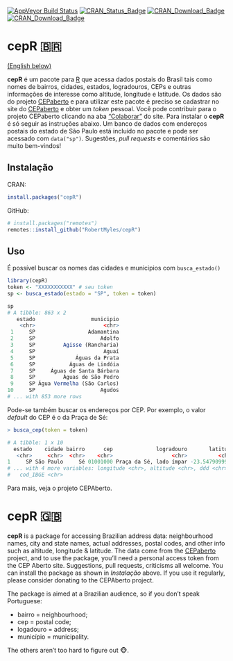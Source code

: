 
<!-- README.md is generated from README.Rmd. Please edit that file -->

[![AppVeyor Build
Status](https://ci.appveyor.com/api/projects/status/github/RobertMyles/cepR?branch=master&svg=true)](https://ci.appveyor.com/project/RobertMyles/cepR)
[![CRAN\_Status\_Badge](http://www.r-pkg.org/badges/version/cepR)](https://cran.r-project.org/package=cepR)
[![CRAN\_Download\_Badge](http://cranlogs.r-pkg.org/badges/cepR)](https://CRAN.R-project.org/package=cepR)
[![CRAN\_Download\_Badge](http://cranlogs.r-pkg.org/badges/grand-total/cepR)](https://CRAN.R-project.org/package=cepR)

# cepR 🇧🇷

<a href=#uk>(English below)</a>

**cepR** é um pacote para [R](https://www.r-project.org/) que acessa
dados postais do Brasil tais como nomes de bairros, cidades, estados,
logradouros, CEPs e outras informações de interesse como altitude,
longitude e latitude. Os dados são do projeto
[CEPaberto](http://cepaberto.com/) e para utilizar este pacote é preciso
se cadastrar no site do [CEPaberto](http://cepaberto.com/users/register)
e obter um *token* pessoal. Você pode contribuir para o projeto
CEPaberto clicando na aba [“Colaborar”](http://cepaberto.com/ceps) do
site. Para instalar o **cepR** é só seguir as instruções abaixo. Um
banco de dados com endereços postais do estado de São Paulo está
incluído no pacote e pode ser acessado com `data("sp")`. Sugestões,
*pull requests* e comentários são muito bem-vindos\!

## Instalação

CRAN:

``` r
install.packages("cepR")
```

GitHub:

``` r
# install.packages("remotes")
remotes::install_github("RobertMyles/cepR")
```

## Uso

É possível buscar os nomes das cidades e municipios com `busca_estado()`

``` r
library(cepR)
token <- "XXXXXXXXXXX" # seu token
sp <- busca_estado(estado = "SP", token = token)

sp
# A tibble: 863 x 2
   estado                  municipio
    <chr>                      <chr>
 1     SP                 Adamantina
 2     SP                     Adolfo
 3     SP         Agisse (Rancharia)
 4     SP                      Aguaí
 5     SP             Águas da Prata
 6     SP           Águas de Lindóia
 7     SP     Águas de Santa Bárbara
 8     SP         Águas de São Pedro
 9     SP Água Vermelha (São Carlos)
10     SP                     Agudos
# ... with 853 more rows
```

Pode-se também buscar os endereços por CEP. Por exemplo, o valor
*default* do CEP é o da Praça de Sé:

``` r
> busca_cep(token = token)

# A tibble: 1 x 10
  estado    cidade bairro      cep              logradouro       latitude
   <chr>     <chr>  <chr>    <chr>                   <chr>          <chr>
1     SP São Paulo     Sé 01001000 Praça da Sé, lado ímpar -23.5479099981
# ... with 4 more variables: longitude <chr>, altitude <chr>, ddd <chr>,
#   cod_IBGE <chr>
```

Para mais, veja o projeto CEPAberto.

# <a name="uk">cepR</a> 🇬🇧

**cepR** is a package for accessing Brazilian address data:
neighbourhood names, city and state names, actual addresses, postal
codes, and other info such as altitude, longitude & latitude. The data
come from the [CEPaberto](http://cepaberto.com/) project, and to use the
package, you’ll need a personal access token from the CEP Aberto site.
Suggestions, pull requests, criticisms all welcome. You can install the
package as shown in *Instalação* above. If you use it regularly, please
consider donating to the CEPAberto project.

The package is aimed at a Brazilian audience, so if you don’t speak
Portuguese:

  - bairro = neighbourhood;
  - cep = postal code;
  - logadouro = address;
  - município = municipality.

The others aren’t too hard to figure out 🐵.
